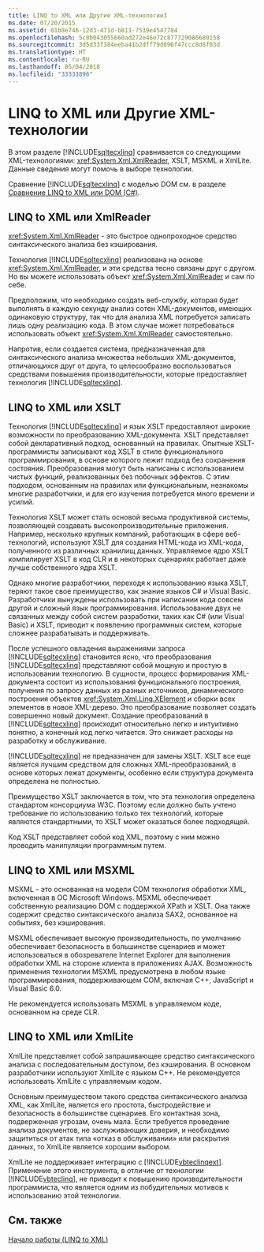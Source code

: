 ```yaml
---
title: LINQ to XML или Другие XML-технологии3
ms.date: 07/20/2015
ms.assetid: 01b8e746-12d3-471d-b811-7539e4547784
ms.openlocfilehash: 5c8b043055660ad272e46e72c877729086689158
ms.sourcegitcommit: 3d5d33f384eeba41b2dff79d096f47ccc8d8f03d
ms.translationtype: HT
ms.contentlocale: ru-RU
ms.lasthandoff: 05/04/2018
ms.locfileid: "33333896"
---
```

# <a name="linq-to-xml-vs-other-xml-technologies"></a>LINQ to XML или Другие XML-технологии
В этом разделе [!INCLUDE[sqltecxlinq](~/includes/sqltecxlinq-md.md)] сравнивается со следующими XML-технологиями: <xref:System.Xml.XmlReader>, XSLT, MSXML и XmlLite. Данные сведения могут помочь в выборе технологии.  
  
 Сравнение [!INCLUDE[sqltecxlinq](~/includes/sqltecxlinq-md.md)] с моделью DOM см. в разделе [Сравнение LINQ to XML или DOM (C#)](../../../../csharp/programming-guide/concepts/linq/linq-to-xml-vs-dom.md).  
  
## <a name="linq-to-xml-vs-xmlreader"></a>LINQ to XML или XmlReader  
 <xref:System.Xml.XmlReader> - это быстрое однопроходное средство синтаксического анализа без кэширования.  
  
 Технология [!INCLUDE[sqltecxlinq](~/includes/sqltecxlinq-md.md)] реализована на основе <xref:System.Xml.XmlReader>, и эти средства тесно связаны друг с другом. Но вы можете использовать объект <xref:System.Xml.XmlReader> и сам по себе.  
  
 Предположим, что необходимо создать веб-службу, которая будет выполнять в каждую секунду анализ сотен XML-документов, имеющих одинаковую структуру, так что для анализа XML потребуется записать лишь одну реализацию кода. В этом случае может потребоваться использовать объект <xref:System.Xml.XmlReader> самостоятельно.  
  
 Напротив, если создается система, предназначенная для синтаксического анализа множества небольших XML-документов, отличающихся друг от друга, то целесообразно воспользоваться средствами повышения производительности, которые предоставляет технология [!INCLUDE[sqltecxlinq](~/includes/sqltecxlinq-md.md)].  
  
## <a name="linq-to-xml-vs-xslt"></a>LINQ to XML или XSLT  
 Технология [!INCLUDE[sqltecxlinq](~/includes/sqltecxlinq-md.md)] и язык XSLT предоставляют широкие возможности по преобразованию XML-документа. XSLT представляет собой декларативный подход, основанный на правилах. Опытные XSLT-программисты записывают код XSLT в стиле функционального программирования, в основе которого лежит подход без сохранения состояния. Преобразования могут быть написаны с использованием чистых функций, реализованных без побочных эффектов. С этим подходом, основанным на правилах или функциональным, незнакомы многие разработчики, и для его изучения потребуется много времени и усилий.  
  
 Технология XSLT может стать основой весьма продуктивной системы, позволяющей создавать высокопроизводительные приложения. Например, несколько крупных компаний, работающих в сфере веб-технологий, используют XSLT для создания HTML-кода из XML-кода, полученного из различных хранилищ данных. Управляемое ядро XSLT компилирует XSLT в код CLR и в некоторых сценариях работает даже лучше собственного ядра XSLT.  
  
 Однако многие разработчики, переходя к использованию языка XSLT, теряют такое свое преимущество, как знание языков C# и Visual Basic. Разработчики вынуждены использовать при написании кода совсем другой и сложный язык программирования. Использование двух не связанных между собой систем разработки, таких как C# (или Visual Basic) и XSLT, приводит к появлению программных систем, которые сложнее разрабатывать и поддерживать.  
  
 После успешного овладения выражениями запроса [!INCLUDE[sqltecxlinq](~/includes/sqltecxlinq-md.md)] становится ясно, что преобразования [!INCLUDE[sqltecxlinq](~/includes/sqltecxlinq-md.md)] представляют собой мощную и простую в использовании технологию. В сущности, процесс формирования XML-документа состоит из использования функционального построения, получения по запросу данных из разных источников, динамического построения объектов <xref:System.Xml.Linq.XElement> и сборки всех элементов в новое XML-дерево. Это преобразование позволяет создать совершенно новый документ. Создание преобразований в [!INCLUDE[sqltecxlinq](~/includes/sqltecxlinq-md.md)] происходит относительно легко и интуитивно понятно, а конечный код легко читается. Это снижает расходы на разработку и обслуживание.  
  
 [!INCLUDE[sqltecxlinq](~/includes/sqltecxlinq-md.md)] не предназначен для замены XSLT. XSLT все еще является лучшим средством для сложных XML-преобразований, в основе которых лежат документы, особенно если структура документа определена не полностью.  
  
 Преимущество XSLT заключается в том, что эта технология определена стандартом консорциума W3C. Поэтому если должно быть учтено требование по использованию только тех технологий, которые являются стандартными, то XSLT может оказаться более подходящей.  
  
 Код XSLT представляет собой код XML, поэтому с ним можно проводить манипуляции программным путем.  
  
## <a name="linq-to-xml-vs-msxml"></a>LINQ to XML или MSXML  
 MSXML - это основанная на модели COM технология обработки XML, включенная в ОС Microsoft Windows. MSXML обеспечивает собственную реализацию DOM с поддержкой XPath и XSLT. Она также содержит средство синтаксического анализа SAX2, основанное на событиях, без кэширования.  
  
 MSXML обеспечивает высокую производительность, по умолчанию обеспечивает безопасность в большинстве сценариев и может использоваться в обозревателе Internet Explorer для выполнения обработки XML на стороне клиента в приложениях AJAX. Возможность применения технологии MSXML предусмотрена в любом языке программирования, поддерживающем COM, включая C++, JavaScript и Visual Basic 6.0.  
  
 Не рекомендуется использовать MSXML в управляемом коде, основанном на среде CLR.  
  
## <a name="linq-to-xml-vs-xmllite"></a>LINQ to XML или XmlLite  
 XmlLite представляет собой запрашивающее средство синтаксического анализа с последовательным доступом, без кэширования. В основном разработчики используют XmlLite с языком C++. Не рекомендуется использовать XmlLite с управляемым кодом.  
  
 Основным преимуществом такого средства синтаксического анализа XML, как XmlLite, является его простота, быстродействие и безопасность в большинстве сценариев. Его контактная зона, подверженная угрозам, очень мала. Если требуется проведение анализа документов, не заслуживающих доверия, и необходимо защититься от атак типа «отказ в обслуживании» или раскрытия данных, то XmlLite является хорошим выбором.  
  
 XmlLite не поддерживает интеграцию с [!INCLUDE[vbteclinqext](~/includes/vbteclinqext-md.md)]. Применение этого инструмента, в отличие от технологии [!INCLUDE[vbteclinq](~/includes/vbteclinq-md.md)], не приводит к повышению производительности программиста, что является одним из побудительных мотивов к использованию этой технологии.  
  
## <a name="see-also"></a>См. также  
 [Начало работы (LINQ to XML)](../../../../csharp/programming-guide/concepts/linq/getting-started-linq-to-xml.md)
